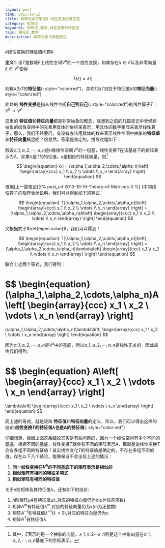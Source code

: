 ```yaml
---
layout: post
time: 2013-10-13
title: 矩阵论学习笔记4-线性变换的特征值
category: 矩阵论
keywords: 矩阵论,数学,线性变换的特征值
tags: 矩阵论,数学
description: 矩阵论学习课程笔记 
---
```


#线性变换的特征值问题#

**定义1**: 设$T$是数域$F$上线性空间$V^n$的一个线性变换，如果存在$\lambda\in F$以及非零向量$\xi\in V^n$使得

$$
\begin{equation}
T(\xi)=\lambda\xi \label{eigen value}
\end{equation}
$$

则称$\lambda$为$T$的**特征值**{: style="color:red"}，并称$\xi$为$T$对应于特征值$\lambda$的**特征向量**{: style="color:red"}

此处的 **线性变换**是指从线性空间**自己到自己**{: style="color:red"}的线性算子$T:V^n\rightarrow V^n$

这里的 **特征值**和**特征向量**都是非常抽象的概念，联想到之前的几篇笔记中曾经将抽象的线性空间中的元素用具体的坐标来表示，用具体的数字矩阵来表示线性算子，那么，我们不经要问，有没有办法用具体的数来表示线性空间中抽象的**特征值**和**特征向量**概念呢？很显然，答案是肯定的，推导过程如下：

假设$\alpha\_1,\alpha\_2,\cdots,\alpha\_n$是$n$维线性空间$V^n$的一组基，线性变换$T$在该基底下的矩阵表示为$A$，如果$\lambda$是$T$的特征值，$x$是相应的特征向量，则[^1]

$$
\begin{equation}
\xi = (\alpha_1,\alpha_2,\cdots,\alpha_n)\left[
\begin{array}{ccc}
x_1 \\ x_2 \\ \vdots \\ x_n
\end{array}
\right]
\end{equation}
$$

[^1]: 其中，$\xi$表示的是一个抽象的向量，$x\_1,x\_2\cdots x\_n$则是这个抽象向量在$\alpha\_1,\alpha\_2,\cdots,\alpha\_n$基底下的坐标表示。

根据[上一篇笔记]({% post_url 2013-10-10-Theory-of-Matrices-3 %} )中的线性算子的矩阵表示说明，我们可以得到如下的等式：

$$
\begin{equation}
T[(\alpha_1,\alpha_2,\cdots,\alpha_n)]\left[
\begin{array}{ccc}
x_1 \\ x_2 \\ \vdots \\ x_n
\end{array}
\right]
=(\alpha_1,\alpha_2,\cdots,\alpha_n)A\left[
\begin{array}{ccc}
x_1 \\ x_2 \\ \vdots \\ x_n
\end{array}
\right]
\end{equation}
$$

又根据式子$\ref{eigen value}$，我们可以得到：

$$
\begin{equation}
T[(\alpha_1,\alpha_2,\cdots,\alpha_n)]\left[
\begin{array}{ccc}
x_1 \\ x_2 \\ \vdots \\ x_n
\end{array}
\right]
=(\alpha_1,\alpha_2,\cdots,\alpha_n)\lambda\left[
\begin{array}{ccc}
x_1 \\ x_2 \\ \vdots \\ x_n
\end{array}
\right]
\end{equation}
$$

联合上述两个等式，我们得到：

$$
\begin{equation}
(\alpha_1,\alpha_2,\cdots,\alpha_n)A\left[
\begin{array}{ccc}
x_1 \\ x_2 \\ \vdots \\ x_n
\end{array}
\right]
=
(\alpha_1,\alpha_2,\cdots,\alpha_n)\lambda\left[
\begin{array}{ccc}
x_1 \\ x_2 \\ \vdots \\ x_n
\end{array}
\right]
\end{equation}
$$

因为$\alpha\_1,\alpha\_2,\cdots,\alpha\_n$是$V^n$中的基底，所以$\alpha\_1,\alpha\_2,\cdots,\alpha\_n$是线性无关的，因此最终我们得到:

$$
\begin{equation}
A\left[
\begin{array}{ccc}
x_1 \\ x_2 \\ \vdots \\ x_n
\end{array}
\right]
=
\lambda\left[
\begin{array}{ccc}
x_1 \\ x_2 \\ \vdots \\ x_n
\end{array}
\right]
\end{equation}
$$

而上述的等式，就是矩阵 **特征值**和**特征向量**的定义，所以，我们可以得出这样的结论:**线性变换$T$的特征值$\lambda$也是A的特征值**{: style="color:red"}

仔细想想，根据上面这条结论其实是有些问题的，因为一个线性空间有多个不同的基底，根据不同的基底，线性变换$T$就会有不同的矩阵表示$A$，那就是说线性变换$T$会有多组不同的特征值？其实线性变化$T$的特征值是确定的，不存在多组不同的值，存在以下几个结论，能够保证不会出现上述的情况：

1. **同一线性变换在$V^n$的不同基底下的矩阵表示是相似的**
2. **相似矩阵有相同的特征多项式**
3. **相似矩阵有相同的特征值**

关于$n$阶矩阵及其特征值$\lambda$，还有如下的结论:

1. $n$阶矩阵$\mu A$有特征值$\mu\lambda$,对应的特征向量仍为x($\mu$为任意常数)
2. 矩阵$A^{m}$有特征值$\lambda^{m}$,对应的特征向量仍为$x$($m$为正整数)
3. 矩阵$A^{-1}$有特征值$\lambda^{-1}(\lambda\neq 0)$,对应的特征向量仍为$x$.
4. 矩阵$A^{T}$有特征值$\lambda$
